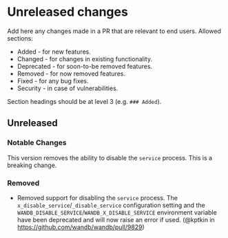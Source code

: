 # Unreleased changes

Add here any changes made in a PR that are relevant to end users. Allowed sections:

- Added - for new features.
- Changed - for changes in existing functionality.
- Deprecated - for soon-to-be removed features.
- Removed - for now removed features.
- Fixed - for any bug fixes.
- Security - in case of vulnerabilities.

Section headings should be at level 3 (e.g. `### Added`).

## Unreleased

### Notable Changes

This version removes the ability to disable the `service` process. This is a breaking change.

### Removed

- Removed support for disabling the `service` process. The `x_disable_service`/`_disable_service` configuration setting and the `WANDB_DISABLE_SERVICE`/`WANDB_X_DISABLE_SERVICE` environment variable have been deprecated and will now raise an error if used. (@kptkin in https://github.com/wandb/wandb/pull/9829)
